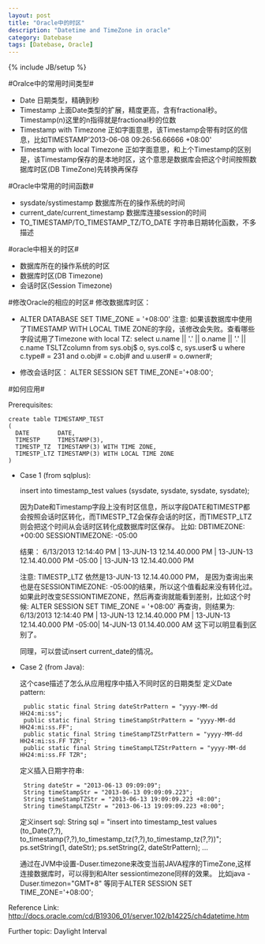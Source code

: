 ```yaml
---
layout: post
title: "Oracle中的时区"
description: "Datetime and TimeZone in oracle"
category: Datebase
tags: [Datebase, Oracle]
---
```

{% include JB/setup %}

#Oralce中的常用时间类型#
* Date
  日期类型，精确到秒
* Timestamp
  上面Date类型的扩展，精度更高，含有fractional秒。Timestamp(n)这里的n指得就是fractional秒的位数
* Timestamp with Timezone
  正如字面意思，该Timestamp会带有时区的信息，比如TIMESTAMP'2013-06-08 09:26:56.66666 +08:00'
* Timestamp with local Timezone
  正如字面意思，和上个Timestamp的区别是，该Timestamp保存的是本地时区，这个意思是数据库会把这个时间按照数据库时区(DB TimeZone)先转换再保存

#Oracle中常用的时间函数#
* sysdate/systimestamp
  数据库所在的操作系统的时间
* current_date/current_timestamp
  数据库连接session的时间
* TO_TIMESTAMP/TO_TIMESTAMP_TZ/TO_DATE 
  字符串日期转化函数，不多描述

#oracle中相关的时区#
*  数据库所在的操作系统的时区
*  数据库时区(DB Timezone)
*  会话时区(Session Timezone)

#修改Oracle的相应的时区#
修改数据库时区：
*  ALTER DATABASE SET TIME_ZONE = '+08:00'
注意: 如果该数据库中使用了TIMESTAMP WITH LOCAL TIME ZONE的字段，该修改会失败。查看哪些字段试用了Timezone with local TZ:
select u.name || '.' || o.name || '.' || c.name TSLTZcolumn
  from sys.obj$ o, sys.col$ c, sys.user$ u
 where c.type# = 231
   and o.obj# = c.obj#
   and u.user# = o.owner#;

*  修改会话时区：
ALTER SESSION SET TIME_ZONE='+08:00';

#如何应用#

Prerequisites:

	create table TIMESTAMP_TEST
	( 
	  DATE        DATE,
	  TIMESTP     TIMESTAMP(3),
	  TIMESTP_TZ  TIMESTAMP(3) WITH TIME ZONE,
	  TIMESTP_LTZ TIMESTAMP(3) WITH LOCAL TIME ZONE
	)

*  Case 1 (from sqlplus):

	insert into timestamp_test values (sysdate, sysdate, sysdate, sysdate);
	
	因为Date和Timestamp字段上没有时区信息，所以字段DATE和TIMESTP都会按照会话时区转化，而TIMESTP_TZ会保存会话的时区，而TIMESTP_LTZ则会把这个时间从会话时区转化成数据库时区保存。
	比如:
	DBTIMEZONE: +00:00
	SESSIONTIMEZONE: -05:00
	
	结果：
	6/13/2013 12:14:40 PM | 13-JUN-13 12.14.40.000 PM | 13-JUN-13 12.14.40.000 PM -05:00 | 13-JUN-13 12.14.40.000 PM
	
	注意: TIMESTP_LTZ 依然是13-JUN-13 12.14.40.000 PM， 是因为查询出来也是在SESSIONTIMEZONE: -05:00的结果，所以这个值看起来没有转化过。
	如果此时改变SESSIONTIMEZONE，然后再查询就能看到差别，比如这个时候:
	ALTER SESSION SET TIME_ZONE = '+08:00'
	再查询，则结果为:
	6/13/2013 12:14:40 PM | 13-JUN-13 12.14.40.000 PM | 13-JUN-13 12.14.40.000 PM -05:00| 14-JUN-13 01.14.40.000 AM
	这下可以明显看到区别了。
	
	同理，可以尝试insert current_date的情况。


*  Case 2 (from Java):

	这个case描述了怎么从应用程序中插入不同时区的日期类型
	定义Date pattern:
	
	  	public static final String dateStrPattern = "yyyy-MM-dd HH24:mi:ss";
		public static final String timeStampStrPattern = "yyyy-MM-dd HH24:mi:ss.FF";
		public static final String timeStampTZStrPattern = "yyyy-MM-dd HH24:mi:ss.FF TZR";
		public static final String timeStampLTZStrPattern = "yyyy-MM-dd HH24:mi:ss.FF TZR";
	  
	定义插入日期字符串:
	
	  	String dateStr = "2013-06-13 09:09:09";
	  	String timeStampStr = "2013-06-13 09:09:09.223";
		String timeStampTZStr = "2013-06-13 19:09:09.223 +8:00";
		String timeStampLTZStr = "2013-06-13 19:09:09.223 +8:00";
	  
	定义insert sql:
		String sql = "insert into timestamp_test values (to_Date(?,?), to_timestamp(?,?),to_timestamp_tz(?,?),to_timestamp_tz(?,?))";
		ps.setString(1, dateStr);
		ps.setString(2, dateStrPattern);
		...
	
	通过在JVM中设置-Duser.timezone来改变当前JAVA程序的TimeZone,这样连接数据库时，可以得到和Alter sessiontimezone同样的效果。
	比如java -Duser.timezon="GMT+8" 等同于ALTER SESSION SET TIME_ZONE='+08:00';

Reference Link:
http://docs.oracle.com/cd/B19306_01/server.102/b14225/ch4datetime.htm

Further topic:
Daylight
Interval
